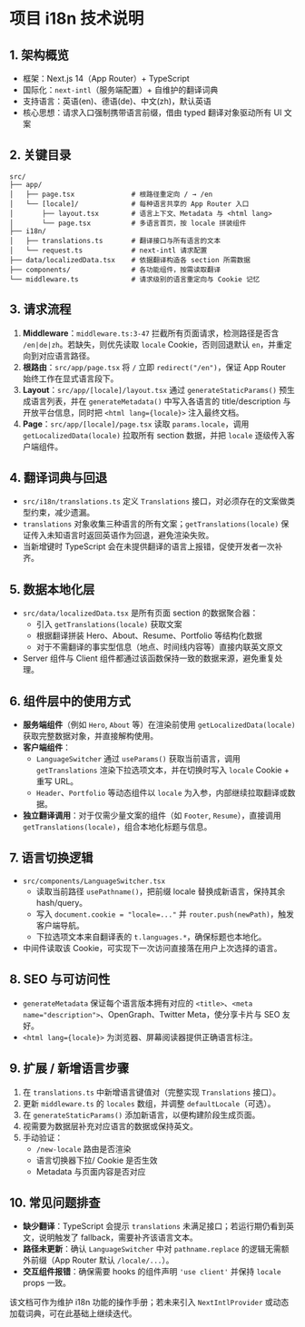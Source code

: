 # 项目 i18n 技术说明

## 1. 架构概览
- 框架：Next.js 14（App Router）+ TypeScript
- 国际化：`next-intl`（服务端配置）+ 自维护的翻译词典
- 支持语言：英语(en)、德语(de)、中文(zh)，默认英语
- 核心思想：请求入口强制携带语言前缀，借由 typed 翻译对象驱动所有 UI 文案

## 2. 关键目录
```
src/
├── app/
│   ├── page.tsx              # 根路径重定向 / → /en
│   └── [locale]/             # 每种语言共享的 App Router 入口
│       ├── layout.tsx        # 语言上下文、Metadata 与 <html lang>
│       └── page.tsx          # 多语言首页，按 locale 拼装组件
├── i18n/
│   ├── translations.ts       # 翻译接口与所有语言的文本
│   └── request.ts            # next-intl 请求配置
├── data/localizedData.tsx    # 依据翻译构造各 section 所需数据
├── components/               # 各功能组件，按需读取翻译
└── middleware.ts             # 请求级别的语言重定向与 Cookie 记忆
```

## 3. 请求流程
1. **Middleware**：`middleware.ts:3-47` 拦截所有页面请求，检测路径是否含 `/en|de|zh`。若缺失，则优先读取 `locale` Cookie，否则回退默认 `en`，并重定向到对应语言路径。
2. **根路由**：`src/app/page.tsx` 将 `/` 立即 `redirect("/en")`，保证 App Router 始终工作在显式语言段下。
3. **Layout**：`src/app/[locale]/layout.tsx` 通过 `generateStaticParams()` 预生成语言列表，并在 `generateMetadata()` 中写入各语言的 title/description 与开放平台信息，同时把 `<html lang={locale}>` 注入最终文档。
4. **Page**：`src/app/[locale]/page.tsx` 读取 `params.locale`，调用 `getLocalizedData(locale)` 拉取所有 section 数据，并把 `locale` 逐级传入客户端组件。

## 4. 翻译词典与回退
- `src/i18n/translations.ts` 定义 `Translations` 接口，对必须存在的文案做类型约束，减少遗漏。
- `translations` 对象收集三种语言的所有文案；`getTranslations(locale)` 保证传入未知语言时返回英语作为回退，避免渲染失败。
- 当新增键时 TypeScript 会在未提供翻译的语言上报错，促使开发者一次补齐。

## 5. 数据本地化层
- `src/data/localizedData.tsx` 是所有页面 section 的数据聚合器：
  - 引入 `getTranslations(locale)` 获取文案
  - 根据翻译拼装 Hero、About、Resume、Portfolio 等结构化数据
  - 对于不需翻译的事实型信息（地点、时间线内容等）直接内联英文原文
- Server 组件与 Client 组件都通过该函数保持一致的数据来源，避免重复处理。

## 6. 组件层中的使用方式
- **服务端组件**（例如 `Hero`, `About` 等）在渲染前使用 `getLocalizedData(locale)` 获取完整数据对象，并直接解构使用。
- **客户端组件**：
  - `LanguageSwitcher` 通过 `useParams()` 获取当前语言，调用 `getTranslations` 渲染下拉选项文本，并在切换时写入 `locale` Cookie + 重写 URL。
  - `Header`、`Portfolio` 等动态组件以 `locale` 为入参，内部继续拉取翻译或数据。
- **独立翻译调用**：对于仅需少量文案的组件（如 `Footer`, `Resume`），直接调用 `getTranslations(locale)`，组合本地化标题与信息。

## 7. 语言切换逻辑
- `src/components/LanguageSwitcher.tsx`
  - 读取当前路径 `usePathname()`，把前缀 locale 替换成新语言，保持其余 hash/query。
  - 写入 `document.cookie = "locale=..."` 并 `router.push(newPath)`，触发客户端导航。
  - 下拉选项文本来自翻译表的 `t.languages.*`，确保标题也本地化。
- 中间件读取该 Cookie，可实现下一次访问直接落在用户上次选择的语言。

## 8. SEO 与可访问性
- `generateMetadata` 保证每个语言版本拥有对应的 `<title>`、`<meta name="description">`、OpenGraph、Twitter Meta，使分享卡片与 SEO 友好。
- `<html lang={locale}>` 为浏览器、屏幕阅读器提供正确语言标注。

## 9. 扩展 / 新增语言步骤
1. 在 `translations.ts` 中新增语言键值对（完整实现 `Translations` 接口）。
2. 更新 `middleware.ts` 的 `locales` 数组，并调整 `defaultLocale`（可选）。
3. 在 `generateStaticParams()` 添加新语言，以便构建阶段生成页面。
4. 视需要为数据层补充对应语言的数据或保持英文。
5. 手动验证：
   - `/new-locale` 路由是否渲染
   - 语言切换器下拉/ Cookie 是否生效
   - Metadata 与页面内容是否对应

## 10. 常见问题排查
- **缺少翻译**：TypeScript 会提示 `translations` 未满足接口；若运行期仍看到英文，说明触发了 fallback，需要补齐该语言文本。
- **路径未更新**：确认 `LanguageSwitcher` 中对 `pathname.replace` 的逻辑无需额外前缀（App Router 默认 `/locale/...`）。
- **交互组件报错**：确保需要 hooks 的组件声明 `'use client'` 并保持 `locale` props 一致。

该文档可作为维护 i18n 功能的操作手册；若未来引入 `NextIntlProvider` 或动态加载词典，可在此基础上继续迭代。
